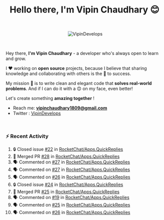 <!--### Hi 👋 Vipin Chaudhary here!-->
<h1 align="center">Hello there, I'm Vipin Chaudhary 😊</h1>
	
<br />
<div align="center">
<p>&nbsp;<img align="center" src="https://github-readme-stats.vercel.app/api/?username=VipinDevelops&show_icons=true&title_color=C9D1D9&icon_color=58A6FF&border_color=30363D&text_color=C9D1D9&bg_color=0d1117" alt="VipinDevelops" /></p>
</div>


<br />

Hey there, **I'm Vipin Chaudhary** - a  developer who's always open to learn and grow. 


I ❤️ working on **open source** projects, because I believe that sharing knowledge and collaborating with others is the 🔑 to success.

My mission 🚀 is to write clean and elegant code that **solves real-world problems**. And if I can do it with a 😊 on my face, even better!

 Let's create something **amazing together** ! 
 
 - Reach me: **vipinchaudhary1809@gmail.com**
 - Twitter : [VipinDevelops](https://twitter.com/VipinDevelops)
<br />


### :zap: Recent Activity

<!--START_SECTION:activity-->
1. 🔒 Closed issue [#22](https://github.com/RocketChat/Apps.QuickReplies/issues/22) in [RocketChat/Apps.QuickReplies](https://github.com/RocketChat/Apps.QuickReplies)
2. 🎉 Merged PR [#28](https://github.com/RocketChat/Apps.QuickReplies/pull/28) in [RocketChat/Apps.QuickReplies](https://github.com/RocketChat/Apps.QuickReplies)
3. 🗣 Commented on [#27](https://github.com/RocketChat/Apps.QuickReplies/issues/27#issuecomment-2661417028) in [RocketChat/Apps.QuickReplies](https://github.com/RocketChat/Apps.QuickReplies)
4. 🗣 Commented on [#27](https://github.com/RocketChat/Apps.QuickReplies/issues/27#issuecomment-2656192222) in [RocketChat/Apps.QuickReplies](https://github.com/RocketChat/Apps.QuickReplies)
5. 🗣 Commented on [#26](https://github.com/RocketChat/Apps.QuickReplies/issues/26#issuecomment-2656069196) in [RocketChat/Apps.QuickReplies](https://github.com/RocketChat/Apps.QuickReplies)
6. 🔒 Closed issue [#24](https://github.com/RocketChat/Apps.QuickReplies/issues/24) in [RocketChat/Apps.QuickReplies](https://github.com/RocketChat/Apps.QuickReplies)
7. 🎉 Merged PR [#25](https://github.com/RocketChat/Apps.QuickReplies/pull/25) in [RocketChat/Apps.QuickReplies](https://github.com/RocketChat/Apps.QuickReplies)
8. 🗣 Commented on [#19](https://github.com/RocketChat/Apps.QuickReplies/issues/19#issuecomment-2648618090) in [RocketChat/Apps.QuickReplies](https://github.com/RocketChat/Apps.QuickReplies)
9. 🗣 Commented on [#25](https://github.com/RocketChat/Apps.QuickReplies/pull/25#issuecomment-2648585834) in [RocketChat/Apps.QuickReplies](https://github.com/RocketChat/Apps.QuickReplies)
10. 🗣 Commented on [#26](https://github.com/RocketChat/Apps.QuickReplies/issues/26#issuecomment-2648581770) in [RocketChat/Apps.QuickReplies](https://github.com/RocketChat/Apps.QuickReplies)
<!--END_SECTION:activity-->

  
